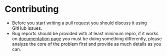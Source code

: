 # Contributing
- Before you start writing a pull request you should discuss it using GitHub issues.
- Bug reports should be provided with at least minimum repro, if it works on [documentation page](https://mvc-datalist.azurewebsites.net/) you must be doing something differently, please analyze the core of the problem first and provide as much details as you can.